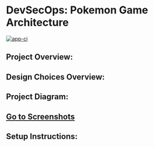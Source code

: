 # DevSecOps: Pokemon Game Architecture
[![app-ci](https://github.com/s1natex/Pokemon_Game/actions/workflows/app-ci.yml/badge.svg)](https://github.com/s1natex/Pokemon_Game/actions/workflows/app-ci.yml)
## Project Overview:

## Design Choices Overview:

## Project Diagram:

## [Go to Screenshots](./docs/screenshots.md)

## Setup Instructions:


